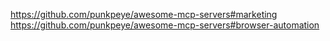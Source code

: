 
https://github.com/punkpeye/awesome-mcp-servers#marketing
https://github.com/punkpeye/awesome-mcp-servers#browser-automation